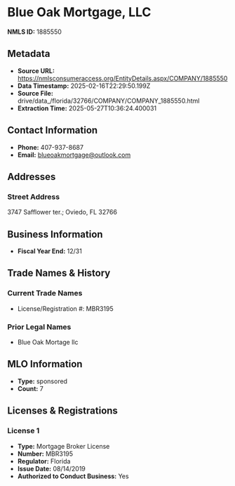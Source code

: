 # Blue Oak Mortgage, LLC

**NMLS ID:** 1885550

## Metadata
- **Source URL:** https://nmlsconsumeraccess.org/EntityDetails.aspx/COMPANY/1885550
- **Data Timestamp:** 2025-02-16T22:29:50.199Z
- **Source File:** drive/data_/florida/32766/COMPANY/COMPANY_1885550.html
- **Extraction Time:** 2025-05-27T10:36:24.400031

## Contact Information
- **Phone:** 407-937-8687
- **Email:** blueoakmortgage@outlook.com

## Addresses
### Street Address
3747 Safflower ter.; Oviedo, FL 32766

## Business Information
- **Fiscal Year End:** 12/31

## Trade Names & History
### Current Trade Names
- License/Registration #: MBR3195

### Prior Legal Names
- Blue Oak Mortage llc

## MLO Information
- **Type:** sponsored
- **Count:** 7

## Licenses & Registrations

### License 1
- **Type:** Mortgage Broker License
- **Number:** MBR3195
- **Regulator:** Florida
- **Issue Date:** 08/14/2019
- **Authorized to Conduct Business:** Yes
